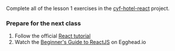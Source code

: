 Complete all of the lesson 1 exercises in the [cyf-hotel-react](https://github.com/CodeYourFuture/cyf-hotel-react#lesson-1) project.

### Prepare for the next class

1. Follow the official [React tutorial](https://reactjs.org/tutorial/tutorial.html)
2. Watch the [Beginner's Guide to ReactJS](https://egghead.io/courses/the-beginner-s-guide-to-reactjs) on Egghead.io
